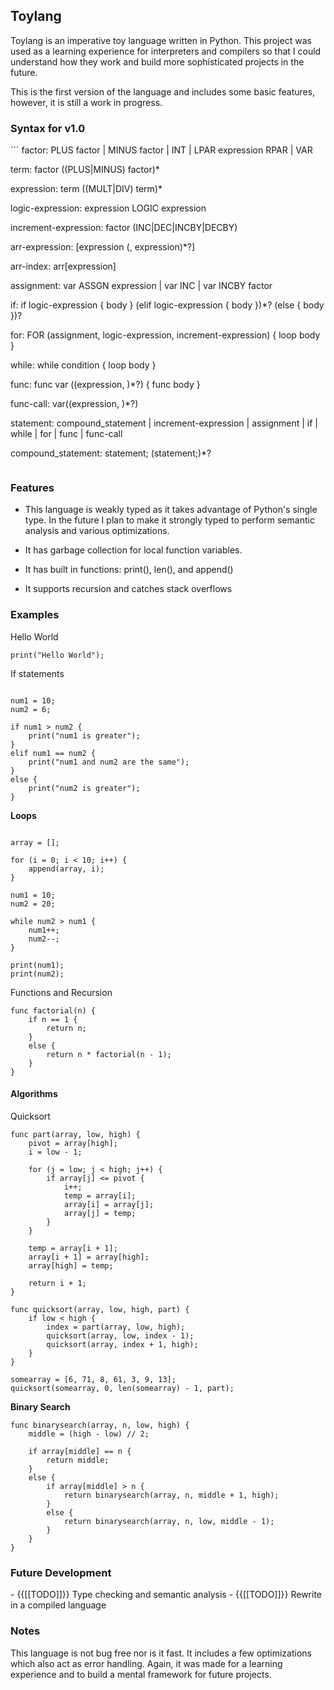 <h2>Toylang</h2>
Toylang is an imperative toy language written in Python. This project was used as a learning experience for interpreters and compilers so that I could understand how they work and build more sophisticated projects in the future.

This is the first version of the language and includes some basic features, however, it is still a work in progress. 

<h3>Syntax for v1.0</h3>
```
factor: PLUS factor
      | MINUS factor
      | INT
      | LPAR expression RPAR
      | VAR

term: factor ((PLUS|MINUS) factor)*

expression: term ((MULT|DIV) term)*

logic-expression: expression LOGIC expression

increment-expression: factor (INC|DEC|INCBY|DECBY)

arr-expression: [expression (, expression)*?]

arr-index: arr[expression]

assignment: var ASSGN expression
          | var INC
          | var INCBY factor

if: if logic-expression { body } (elif logic-expression { body })*? (else { body })?

for: FOR (assignment, logic-expression, increment-expression) { loop body }

while: while condition { loop body }

func: func var ((expression, )*?) { func body }

func-call: var((expression, )*?)

statement: compound_statement
         | increment-expression
         | assignment
         | if
         | while
         | for
         | func
         | func-call

        
compound_statement: statement; (statement;)*?
```
```
<h3>Features</h3>

- This language is weakly typed as it takes advantage of Python's single type. In the future I plan to make it strongly typed to perform semantic analysis and various optimizations.

- It has garbage collection for local function variables.

- It has built in functions: print(), len(), and append()

- It supports recursion and catches stack overflows

<h3>Examples</h3>
Hello World

```
print("Hello World");
```
If statements
```

num1 = 10;
num2 = 6;

if num1 > num2 {
    print("num1 is greater");
}
elif num1 == num2 {
    print("num1 and num2 are the same");
}
else {
    print("num2 is greater");
}

```
**Loops**
```

array = [];

for (i = 0; i < 10; i++) {
    append(array, i);
}

num1 = 10;
num2 = 20;

while num2 > num1 {
    num1++;
    num2--;
}

print(num1);
print(num2);
```

Functions and Recursion

```
func factorial(n) {
    if n == 1 {
        return n;
    }
    else {
        return n * factorial(n - 1);
    }
}
```

<h4>Algorithms</h4>

Quicksort
```
func part(array, low, high) {
    pivot = array[high];
    i = low - 1;

    for (j = low; j < high; j++) {
        if array[j] <= pivot {
            i++;
            temp = array[i];
            array[i] = array[j];
            array[j] = temp;
        }
    }

    temp = array[i + 1];
    array[i + 1] = array[high];
    array[high] = temp;

    return i + 1;
}

func quicksort(array, low, high, part) {
    if low < high {
        index = part(array, low, high);
        quicksort(array, low, index - 1);
        quicksort(array, index + 1, high);
    }
}

somearray = [6, 71, 8, 61, 3, 9, 13];
quicksort(somearray, 0, len(somearray) - 1, part);
```

**Binary Search**
```
func binarysearch(array, n, low, high) {
    middle = (high - low) // 2;
    
    if array[middle] == n {
        return middle;
    }
    else {
        if array[middle] > n {
            return binarysearch(array, n, middle + 1, high);
        }
        else {
            return binarysearch(array, n, low, middle - 1);
        }
    }
}
```

<h3>Future Development</h3>
- {{[[TODO]]}} Type checking and semantic analysis
- {{[[TODO]]}} Rewrite in a compiled language

<h3>Notes</h3>

This language is not bug free nor is it fast. It includes a few optimizations which also act as error handling. Again, it was made for a learning experience and to build a mental framework for future projects.

